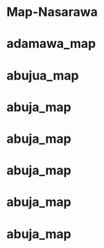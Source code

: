 # Map-Nasarawa
# adamawa_map
# abujua_map
# abuja_map
# abuja_map
# abuja_map
# abuja_map
# abuja_map
